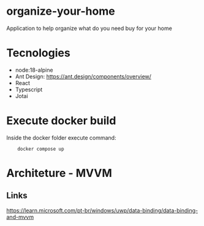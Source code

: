 # organize-your-home
Application to help organize what do you need buy for your home

# Tecnologies
- node:18-alpine
- Ant Design: https://ant.design/components/overview/
- React
- Typescript
- Jotai

# Execute docker build

Inside the docker folder execute command:
```
	docker compose up
```

# Architeture - MVVM

## Links
https://learn.microsoft.com/pt-br/windows/uwp/data-binding/data-binding-and-mvvm
